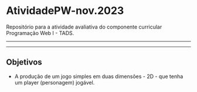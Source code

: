 # AtividadePW-nov.2023
Repositório para a atividade avaliativa do componente curricular Programação Web I - TADS.

----
----

## Objetivos

* A produção de um jogo simples em duas dimensões - 2D - que tenha um player (personagem) jogável.